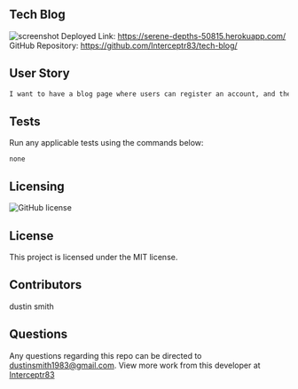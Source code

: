 ## Tech Blog
![screenshot](https://user-images.githubusercontent.com/90010873/157336182-8beacaa5-bd86-4ffc-925b-53661026357e.png)
Deployed Link: https://serene-depths-50815.herokuapp.com/
GitHub Repository: https://github.com/Interceptr83/tech-blog/
## User Story

```md
I want to have a blog page where users can register an account, and then post tech releated blog posts. Blogs from all users will appear on the "blogs" page, where they can then be viewed in depth and comments left on them. On the user dashboard you will have the option to update or delete your existing blog posts.

```

## Tests

  Run any applicable tests using the commands below:

  ```
  none
  ```

  ## Licensing

  ![GitHub license](https://img.shields.io/badge/license-MIT-blue.svg)
  ## License

This project is licensed under the MIT license.
  
  ## Contributors

  dustin smith

  ## Questions

  Any questions regarding this repo can be directed to dustinsmith1983@gmail.com.
  View more work from this developer at [Interceptr83](https://github.com/Interceptr83/)
